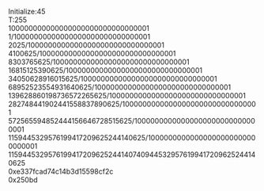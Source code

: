 Initialize:45<br>
T:255<br>
100000000000000000000000000000001<br>
1/10000000000000000000000000000001<br>
2025/10000000000000000000000000000001<br>
4100625/10000000000000000000000000000001<br>
8303765625/10000000000000000000000000000001<br>
16815125390625/10000000000000000000000000000001<br>
34050628916015625/10000000000000000000000000000001<br>
68952523554931640625/10000000000000000000000000000001<br>
139628860198736572265625/10000000000000000000000000000001<br>
282748441902441558837890625/10000000000000000000000000000001<br>
572565594852444156646728515625/10000000000000000000000000000001<br>
1159445329576199417209625244140625/10000000000000000000000000000001<br>
11594453295761994172096252441407409445329576199417209625244140625<br>
0xe337fcad74c14b3d15598cf2c<br>
0x250bd<br>
